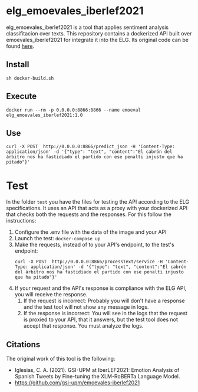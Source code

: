 # elg_emoevales_iberlef2021
elg_emoevales_iberlef2021 is a tool that applies sentiment analysis classifitacion over texts.
This repository contains a dockerized API built over emoevales_iberlef2021 for integrate it into the ELG. Its original code can
be found [here](https://github.com/gsi-upm/emoevales-iberlef2021).

## Install

```
sh docker-build.sh
```

## Execute
```
docker run --rm -p 0.0.0.0:8866:8866 --name emoeval elg_emoevales_iberlef2021:1.0
```
## Use

```
curl -X POST  http://0.0.0.0:8866/predict_json -H 'Content-Type: application/json' -d '{"type": "text", "content":"El cabrón del árbitro nos ha fastidiado el partido con ese penalti injusto que ha pitado"}'
```

# Test
In the folder `test` you have the files for testing the API according to the ELG specifications.
It uses an API that acts as a proxy with your dockerized API that checks both the requests and the responses.
For this follow the instructions:
1) Configure the .env file with the data of the image and your API
2) Launch the test: `docker-compose up`
3) Make the requests, instead of to your API's endpoint, to the test's endpoint:
   ```
   curl -X POST  http://0.0.0.0:8866/processText/service -H 'Content-Type: application/json' -d '{"type": "text", "content":"El cabrón del árbitro nos ha fastidiado el partido con ese penalti injusto que ha pitado"}'
   ```
4) If your request and the API's response is compliance with the ELG API, you will receive the response.
   1) If the request is incorrect: Probably you will don't have a response and the test tool will not show any message in logs.
   2) If the response is incorrect: You will see in the logs that the request is proxied to your API, that it answers, but the test tool does not accept that response. You must analyze the logs.


## Citations
The original work of this tool is the following:
 - Iglesias, C. A. (2021). GSI-UPM at IberLEF2021: Emotion Analysis of Spanish Tweets by Fine-tuning the XLM-RoBERTa Language Model.
 - https://github.com/gsi-upm/emoevales-iberlef2021
